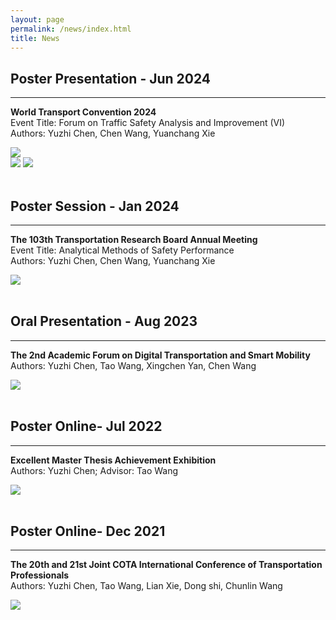 ```yaml
---
layout: page
permalink: /news/index.html
title: News
---
```


## Poster Presentation - Jun 2024
---
**World Transport Convention 2024**<br>
Event Title: Forum on Traffic Safety Analysis and Improvement (VI) <br>
Authors: Yuzhi Chen, Chen Wang, Yuanchang Xie
<div>
<img src="/images/WTC2024-ppt.png">
    <div>
    <img src="/images/WTC2024-1.jpg">
    <img src="/images/WTC2024-2.jpg">
    </div>
</div>

<br>

## Poster Session - Jan 2024
---
**The 103th Transportation Research Board Annual Meeting**<br>
Event Title: Analytical Methods of Safety Performance<br>
Authors: Yuzhi Chen, Chen Wang, Yuanchang Xie
<div>
<img src="/images/TRB2024-poster.png">
</div>

<br>

## Oral Presentation - Aug 2023
---
**The 2nd Academic Forum on Digital Transportation and Smart Mobility**<br>
Authors: Yuzhi Chen, Tao Wang, Xingchen Yan, Chen Wang
<div>
<img src="/images/DTSM-oral-presentation2023.png">
</div>

<br>

## Poster Online- Jul 2022
---
**Excellent Master Thesis Achievement Exhibition**<br>
Authors: Yuzhi Chen; Advisor: Tao Wang
<div>
<img src="/images/Excellent Master Theses.jpg">
</div>

<br>

## Poster Online- Dec 2021
---
**The 20th and 21st Joint COTA International Conference of Transportation Professionals**<br>
Authors: Yuzhi Chen, Tao Wang, Lian Xie, Dong shi, Chunlin Wang
<div>
<img src="/images/Paper 1676-CICTP墙报2021.png">
</div>

<br>

